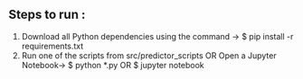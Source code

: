 ## Steps to run :

1. Download all Python dependencies using the command -> 
   $ pip install -r requirements.txt
2. Run one of the scripts from src/predictor_scripts OR Open a Jupyter Notebook-> 
   $ python *.py
   OR
   $ jupyter notebook